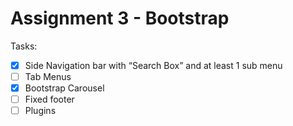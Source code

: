 # Assignment 3 - Bootstrap

Tasks:
 * [x] Side Navigation bar with “Search Box” and at least 1 sub menu
 * [ ] Tab Menus
 * [x] Bootstrap Carousel
 * [ ] Fixed footer
 * [ ] Plugins
